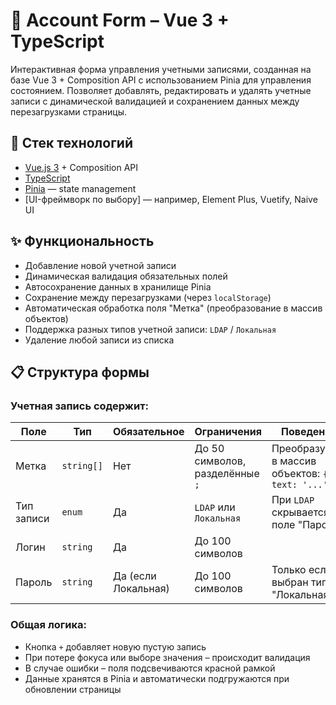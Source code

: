 # 📘 Account Form – Vue 3 + TypeScript

Интерактивная форма управления учетными записями, созданная на базе Vue 3 + Composition API с использованием Pinia для управления состоянием. Позволяет добавлять, редактировать и удалять учетные записи с динамической валидацией и сохранением данных между перезагрузками страницы.

## 🧰 Стек технологий

- [Vue.js 3](https://vuejs.org/) + Composition API
- [TypeScript](https://www.typescriptlang.org/)
- [Pinia](https://pinia.vuejs.org/) — state management
- [UI-фреймворк по выбору] — например, Element Plus, Vuetify, Naive UI

## ✨ Функциональность

- Добавление новой учетной записи
- Динамическая валидация обязательных полей
- Автосохранение данных в хранилище Pinia
- Сохранение между перезагрузками (через `localStorage`)
- Автоматическая обработка поля "Метка" (преобразование в массив объектов)
- Поддержка разных типов учетной записи: `LDAP` / `Локальная`
- Удаление любой записи из списка

## 📋 Структура формы

### Учетная запись содержит:

| Поле         | Тип        | Обязательное | Ограничения                                    | Поведение                                                       |
|--------------|------------|--------------|------------------------------------------------|------------------------------------------------------------------|
| Метка        | `string[]` | Нет          | До 50 символов, разделённые `;`                | Преобразуется в массив объектов: `{ text: '...' }`              |
| Тип записи   | `enum`     | Да           | `LDAP` или `Локальная`                         | При `LDAP` скрывается поле "Пароль"                             |
| Логин        | `string`   | Да           | До 100 символов                                |                                                                 |
| Пароль       | `string`   | Да (если Локальная) | До 100 символов                         | Только если выбран тип "Локальная"                             |

### Общая логика:

- Кнопка `+` добавляет новую пустую запись
- При потере фокуса или выборе значения – происходит валидация
- В случае ошибки – поля подсвечиваются красной рамкой
- Данные хранятся в Pinia и автоматически подгружаются при обновлении страницы

